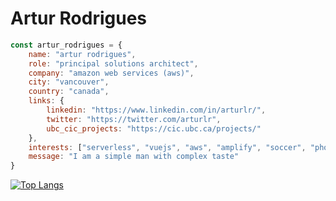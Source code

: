 # Artur Rodrigues

```javascript
const artur_rodrigues = {
    name: "artur rodrigues",
    role: "principal solutions architect",
    company: "amazon web services (aws)",
    city: "vancouver",
    country: "canada",
    links: {
        linkedin: "https://www.linkedin.com/in/arturlr/",
        twitter: "https://twitter.com/arturlr",
        ubc_cic_projects: "https://cic.ubc.ca/projects/"
    },
    interests: ["serverless", "vuejs", "aws", "amplify", "soccer", "photography"]
    message: "I am a simple man with complex taste"
}

```

[![Top Langs](https://github-readme-stats.vercel.app/api/top-langs/?username=arturlr&layout=compact)](https://github.com/arturlr/github-readme-stats)


<!--
**arturlr/arturlr** is a ✨ _special_ ✨ repository because its `README.md` (this file) appears on your GitHub profile.

Here are some ideas to get you started:

- 🔭 I’m currently working on ...
- 🌱 I’m currently learning ...
- 👯 I’m looking to collaborate on ...
- 🤔 I’m looking for help with ...
- 💬 Ask me about ...
- 📫 How to reach me: ...
- 😄 Pronouns: ...
- ⚡ Fun fact: ...
-->
